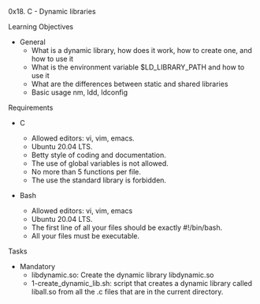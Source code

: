 0x18. C - Dynamic libraries

Learning Objectives
- General
	- What is a dynamic library, how does it work, how to create one, and how to use it
	- What is the environment variable $LD_LIBRARY_PATH and how to use it
	- What are the differences between static and shared libraries
	- Basic usage nm, ldd, ldconfig

Requirements
- C
	- Allowed editors: vi, vim, emacs.
	- Ubuntu 20.04 LTS.
	- Betty style of coding and documentation.
	- The use of global variables is not allowed.
	- No more than 5 functions per file.
	- The use the standard library is forbidden.

- Bash
	- Allowed editors: vi, vim, emacs
	- Ubuntu 20.04 LTS.
	- The first line of all your files should be exactly #!/bin/bash.
	- All your files must be executable.

Tasks
- Mandatory
	- libdynamic.so: Create the dynamic library libdynamic.so
	- 1-create_dynamic_lib.sh: script that creates a dynamic library called liball.so from all the .c files that are in the current directory.
